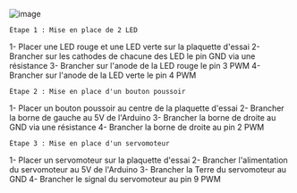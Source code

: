 ![image](https://github.com/Lial-Fiscelli/TP2/assets/154502501/00f1c884-8223-489c-a4eb-f055182f1d48)

    Étape 1 : Mise en place de 2 LED
1- Placer une LED rouge et une LED verte sur la plaquette d'essai
2- Brancher sur les cathodes de chacune des LED le pin GND via une résistance
3- Brancher sur l'anode de la LED rouge le pin 3 PWM
4- Brancher sur l'anode de la LED verte le pin 4 PWM

    Étape 2 : Mise en place d'un bouton poussoir
1- Placer un bouton poussoir au centre de la plaquette d'essai
2- Brancher la borne de gauche au 5V de l'Arduino
3- Brancher la borne de droite au GND via une résistance
4- Brancher la borne de droite au pin 2 PWM

    Étape 3 : Mise en place d'un servomoteur
1- Placer un servomoteur sur la plaquette d'essai
2- Brancher l'alimentation du servomoteur au 5V de l'Arduino
3- Brancher la Terre du servomoteur au GND
4- Brancher le signal du servomoteur au pin 9 PWM
